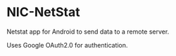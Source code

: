# NIC-NetStat
Netstat app for Android to send data to a remote server.

Uses Google OAuth2.0 for authentication.
